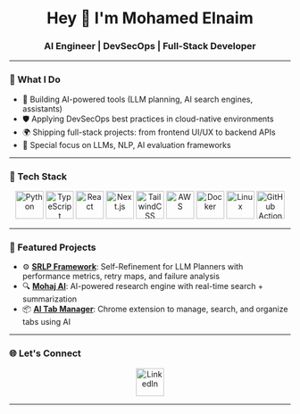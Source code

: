 <h1 align="center">Hey 👋 I'm Mohamed Elnaim</h1>
<h3 align="center">AI Engineer | DevSecOps | Full-Stack Developer</h3>

---

### 🔧 What I Do

- 🧠 Building AI-powered tools (LLM planning, AI search engines, assistants)
- 🛡️ Applying DevSecOps best practices in cloud-native environments
- 🌍 Shipping full-stack projects: from frontend UI/UX to backend APIs
- 🤖 Special focus on LLMs, NLP, AI evaluation frameworks

---

### 🚀 Tech Stack

<div align="center">
  <img src="https://skillicons.dev/icons?i=py" height="50" alt="Python" />
  <img src="https://skillicons.dev/icons?i=ts" height="50" alt="TypeScript" />
  <img src="https://skillicons.dev/icons?i=react" height="50" alt="React" />
  <img src="https://skillicons.dev/icons?i=nextjs" height="50" alt="Next.js" />
  <img src="https://skillicons.dev/icons?i=tailwind" height="50" alt="TailwindCSS" />
  <img src="https://skillicons.dev/icons?i=aws" height="50" alt="AWS" />
  <img src="https://skillicons.dev/icons?i=docker" height="50" alt="Docker" />
  <img src="https://skillicons.dev/icons?i=linux" height="50" alt="Linux" />
  <img src="https://skillicons.dev/icons?i=githubactions" height="50" alt="GitHub Actions" />
</div>

---

### 📌 Featured Projects

- ⚙️ [**SRLP Framework**](https://github.com/moelhaj996/SRLP-Framework): Self-Refinement for LLM Planners with performance metrics, retry maps, and failure analysis
- 🔍 [**Mohaj AI**](https://github.com/moelhaj996/mohaj-ai): AI-powered research engine with real-time search + summarization
- 📦 [**AI Tab Manager**](https://github.com/moelhaj996/tab-manager): Chrome extension to manage, search, and organize tabs using AI

---

### 🌐 Let's Connect
<div align="center">
  <a href="https://www.linkedin.com/in/mohamed-elnaim-3b0bb318b" target="_blank">
    <img src="https://skillicons.dev/icons?i=linkedin" height="50" alt="LinkedIn" />
  </a>
</div>

---

<!-- Keep it real. Keep shipping. -->
